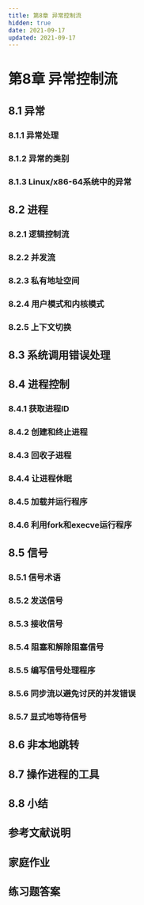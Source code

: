 ```yaml
---
title: 第8章 异常控制流
hidden: true
date: 2021-09-17
updated: 2021-09-17
---
```


# 第8章 异常控制流

## 8.1 异常

### 8.1.1 异常处理

### 8.1.2 异常的类别

### 8.1.3 Linux/x86-64系统中的异常

## 8.2 进程

### 8.2.1 逻辑控制流

### 8.2.2 并发流

### 8.2.3 私有地址空间

### 8.2.4 用户模式和内核模式

### 8.2.5 上下文切换

## 8.3 系统调用错误处理

## 8.4 进程控制

### 8.4.1 获取进程ID

### 8.4.2 创建和终止进程

### 8.4.3 回收子进程

### 8.4.4 让进程休眠

### 8.4.5 加载并运行程序

### 8.4.6 利用fork和execve运行程序

## 8.5 信号

### 8.5.1 信号术语

### 8.5.2 发送信号

### 8.5.3 接收信号

### 8.5.4 阻塞和解除阻塞信号

### 8.5.5 编写信号处理程序

### 8.5.6 同步流以避免讨厌的并发错误

### 8.5.7 显式地等待信号

## 8.6 非本地跳转

## 8.7 操作进程的工具

## 8.8 小结

## 参考文献说明

## 家庭作业

## 练习题答案
